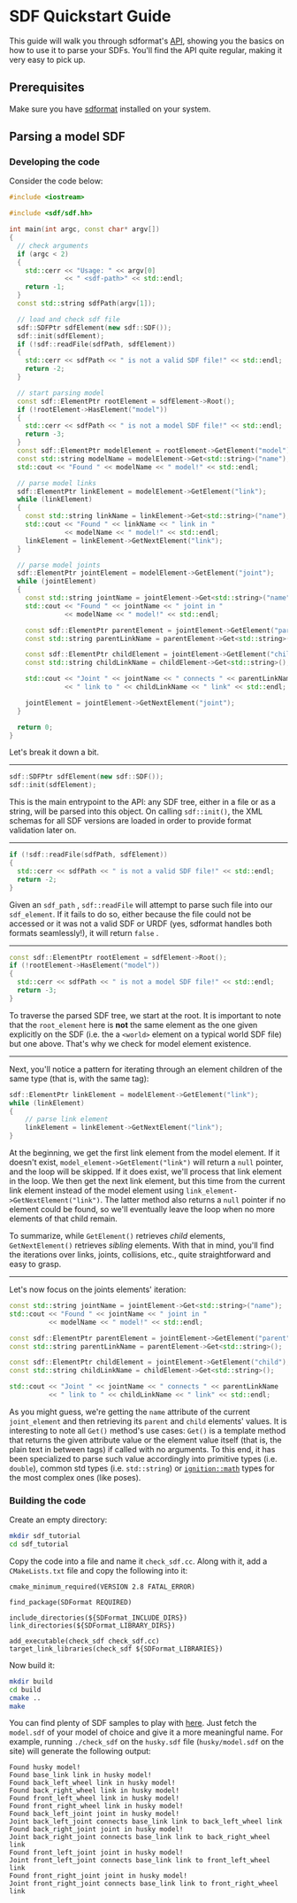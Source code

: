 # SDF Quickstart Guide

This guide will walk you through sdformat's [API](http://sdformat.org/api), showing you the basics on how to use it to parse your SDFs. You'll find the API quite regular, making it very easy to pick up.

## Prerequisites

Make sure you have [sdformat](http://sdformat.org/tutorials?tut=install) installed on your system.

## Parsing a model SDF

### Developing the code

Consider the code below:

```c++
#include <iostream>

#include <sdf/sdf.hh>

int main(int argc, const char* argv[])
{
  // check arguments
  if (argc < 2)
  {
    std::cerr << "Usage: " << argv[0]
              << " <sdf-path>" << std::endl;
    return -1;
  }
  const std::string sdfPath(argv[1]);

  // load and check sdf file
  sdf::SDFPtr sdfElement(new sdf::SDF());
  sdf::init(sdfElement);
  if (!sdf::readFile(sdfPath, sdfElement))
  {
    std::cerr << sdfPath << " is not a valid SDF file!" << std::endl;
    return -2;
  }

  // start parsing model
  const sdf::ElementPtr rootElement = sdfElement->Root();
  if (!rootElement->HasElement("model"))
  {
    std::cerr << sdfPath << " is not a model SDF file!" << std::endl;
    return -3;
  }
  const sdf::ElementPtr modelElement = rootElement->GetElement("model");
  const std::string modelName = modelElement->Get<std::string>("name");
  std::cout << "Found " << modelName << " model!" << std::endl;

  // parse model links
  sdf::ElementPtr linkElement = modelElement->GetElement("link");
  while (linkElement)
  {
    const std::string linkName = linkElement->Get<std::string>("name");
    std::cout << "Found " << linkName << " link in "
              << modelName << " model!" << std::endl;
    linkElement = linkElement->GetNextElement("link");
  }

  // parse model joints
  sdf::ElementPtr jointElement = modelElement->GetElement("joint");
  while (jointElement)
  {
    const std::string jointName = jointElement->Get<std::string>("name");
    std::cout << "Found " << jointName << " joint in "
              << modelName << " model!" << std::endl;

    const sdf::ElementPtr parentElement = jointElement->GetElement("parent");
    const std::string parentLinkName = parentElement->Get<std::string>();

    const sdf::ElementPtr childElement = jointElement->GetElement("child");
    const std::string childLinkName = childElement->Get<std::string>();

    std::cout << "Joint " << jointName << " connects " << parentLinkName
              << " link to " << childLinkName << " link" << std::endl;

    jointElement = jointElement->GetNextElement("joint");
  }

  return 0;
}
```

Let's break it down a bit.

----------------

```c++
sdf::SDFPtr sdfElement(new sdf::SDF());
sdf::init(sdfElement);
```

This is the main entrypoint to the API: any SDF tree, either in a file  or as a string, will be parsed into this object. On calling `sdf::init()`, the XML schemas for all SDF versions are loaded in order to provide format validation later on.

----------------

```c++
if (!sdf::readFile(sdfPath, sdfElement))
{
  std::cerr << sdfPath << " is not a valid SDF file!" << std::endl;
  return -2;
}
```

Given an `sdf_path` , `sdf::readFile` will attempt to parse such file into our `sdf_element`. If it fails to do so, either because the file could not be accessed or it was not a valid SDF or URDF (yes, sdformat handles both formats seamlessly!), it will return `false` . 

----------------

```c++
const sdf::ElementPtr rootElement = sdfElement->Root();
if (!rootElement->HasElement("model"))
{
  std::cerr << sdfPath << " is not a model SDF file!" << std::endl;
  return -3;
}
```

To traverse the parsed SDF tree, we start at the root. It is important to note that the `root_element` here is **not** the same element as the one given explicitly on the SDF (i.e. the a `<world>` element on a typical world SDF file) but one above. That's why we check for model element existence.  

----------------

Next, you'll notice a pattern for iterating through an element children of the same type (that is, with the same tag):

```c++
sdf::ElementPtr linkElement = modelElement->GetElement("link");
while (linkElement)
{
    // parse link element
    linkElement = linkElement->GetNextElement("link");
}
```

At the beginning, we get the first link element from the model element.  If it doesn't exist, `model_element->GetElement("link")` will return a `null` pointer, and the loop will be skipped. If it does exist, we'll process that link element in the loop. We then get the next link element, but this time from the current link element instead of the model element using `link_element->GetNextElement("link")`. The latter method also returns a `null` pointer if no element could be found, so we'll eventually leave the loop when no more elements of that child remain.

To summarize, while `GetElement()` retrieves *child* elements, `GetNextElement()` retrieves *sibling* elements. With that in mind, you'll find the iterations over links, joints, collisions, etc., quite straightforward and easy to grasp.

----------------------
Let's now focus on the joints elements' iteration:

```c++
const std::string jointName = jointElement->Get<std::string>("name");
std::cout << "Found " << jointName << " joint in "
          << modelName << " model!" << std::endl;

const sdf::ElementPtr parentElement = jointElement->GetElement("parent");
const std::string parentLinkName = parentElement->Get<std::string>();

const sdf::ElementPtr childElement = jointElement->GetElement("child");
const std::string childLinkName = childElement->Get<std::string>();

std::cout << "Joint " << jointName << " connects " << parentLinkName
          << " link to " << childLinkName << " link" << std::endl;

```

As you might guess, we're getting the `name` attribute of the current `joint_element` and then retrieving its `parent` and `child` elements' values. It is interesting to note all `Get()` method's use cases: `Get()` is a template method that returns the given attribute value or the element value itself (that is, the plain text in between tags) if called with no arguments. To this end, it has been specialized to parse such value accordingly into primitive types (i.e. `double`), common std types (i.e. `std::string`) or [`ignition::math`](http://ignitionrobotics.org/libraries/math) types for the most complex ones (like poses).

### Building the code

Create an empty directory:

```sh
mkdir sdf_tutorial
cd sdf_tutorial
```

Copy the code into a file and name it `check_sdf.cc`. Along with it, add a `CMakeLists.txt` file and copy the following into it:

```
cmake_minimum_required(VERSION 2.8 FATAL_ERROR)

find_package(SDFormat REQUIRED)

include_directories(${SDFormat_INCLUDE_DIRS})
link_directories(${SDFormat_LIBRARY_DIRS})

add_executable(check_sdf check_sdf.cc)
target_link_libraries(check_sdf ${SDFormat_LIBRARIES})
```

Now build it:

```sh
mkdir build
cd build
cmake ..
make
```

You can find plenty of SDF samples to play with [here](http://models.gazebosim.org/). Just fetch the `model.sdf` of your model of choice and give it a more meaningful name. For example, running `./check_sdf` on the `husky.sdf` file (`husky/model.sdf` on the site) will generate the following output:

```
Found husky model!
Found base_link link in husky model!
Found back_left_wheel link in husky model!
Found back_right_wheel link in husky model!
Found front_left_wheel link in husky model!
Found front_right_wheel link in husky model!
Found back_left_joint joint in husky model!
Joint back_left_joint connects base_link link to back_left_wheel link
Found back_right_joint joint in husky model!
Joint back_right_joint connects base_link link to back_right_wheel link
Found front_left_joint joint in husky model!
Joint front_left_joint connects base_link link to front_left_wheel link
Found front_right_joint joint in husky model!
Joint front_right_joint connects base_link link to front_right_wheel link
```